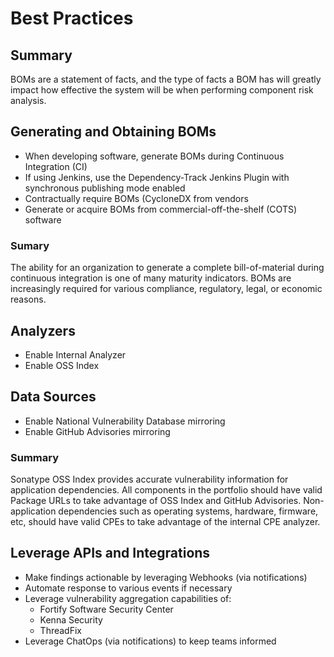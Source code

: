 # Best Practices

## Summary

BOMs are a statement of facts, and the type of facts a BOM has will greatly impact how effective the system will be when performing component risk analysis.

## Generating and Obtaining BOMs

- When developing software, generate BOMs during Continuous Integration (CI)
- If using Jenkins, use the Dependency-Track Jenkins Plugin with synchronous publishing mode enabled
- Contractually require BOMs (CycloneDX from vendors
- Generate or acquire BOMs from commercial-off-the-shelf (COTS) software

### Sumary

The ability for an organization to generate a complete bill-of-material during continuous integration is one of many maturity indicators. BOMs are increasingly required for various compliance, regulatory, legal, or economic reasons.

## Analyzers

- Enable Internal Analyzer
- Enable OSS Index

## Data Sources

- Enable National Vulnerability Database mirroring
- Enable GitHub Advisories mirroring

### Summary

Sonatype OSS Index provides accurate vulnerability information for application dependencies. All components in the portfolio should have valid Package URLs to take advantage of OSS Index and GitHub Advisories. Non-application dependencies such as operating systems, hardware, firmware, etc, should have valid CPEs to take advantage of the internal CPE analyzer.

## Leverage APIs and Integrations

- Make findings actionable by leveraging Webhooks (via notifications)
- Automate response to various events if necessary
- Leverage vulnerability aggregation capabilities of:
  - Fortify Software Security Center
  - Kenna Security
  - ThreadFix
- Leverage ChatOps (via notifications) to keep teams informed

